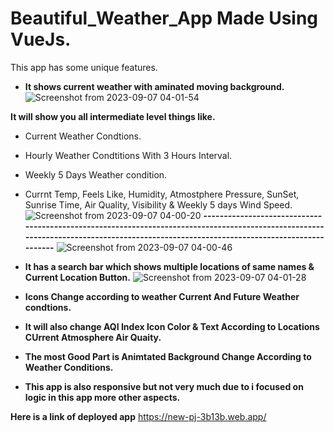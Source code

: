# Beautiful_Weather_App Made Using VueJs.

This app has some unique features.

* **It shows current weather with aminated moving background.**
![Screenshot from 2023-09-07 04-01-54](https://github.com/AR1Ablock/Beautiful_Weather_App/assets/78879680/138d4e33-9ef0-4023-9b6e-9ad2e8811a7c)

**It will show you all intermediate level things like.**
* Current Weather Condtions.
* Hourly Weather Condtitions With 3 Hours Interval.
* Weekly 5 Days Weather condition.
* Currnt Temp, Feels Like, Humidity, Atmostphere Pressure, SunSet, Sunrise Time, Air Quality, Visibility & Weekly 5 days Wind Speed.
![Screenshot from 2023-09-07 04-00-20](https://github.com/AR1Ablock/Beautiful_Weather_App/assets/78879680/3ecc7912-f9c6-4fd0-96c0-e6809139cd30)
**--------------------------------------------------------------------------------------------------------------------------------------------------------------------------------------**
![Screenshot from 2023-09-07 04-00-46](https://github.com/AR1Ablock/Beautiful_Weather_App/assets/78879680/054a6389-9511-4a44-9a3e-3c1f47150385)

* **It has a search bar which shows multiple locations of same names & Current Location Button.**
![Screenshot from 2023-09-07 04-01-28](https://github.com/AR1Ablock/Beautiful_Weather_App/assets/78879680/62a20419-4c8f-4409-b6cd-e000fc7ad41b)

* **Icons Change according to weather Current And Future Weather condtions.**

* **It will also change AQI Index Icon Color & Text According to Locations CUrrent Atmosphere Air Quaity.**

* **The most Good Part is Animtated Background Change According to Weather Conditions.**

* **This app is also responsive but not very much due to i focused on logic in this app more other aspects.**

**Here is a link of deployed app**
https://new-pj-3b13b.web.app/
